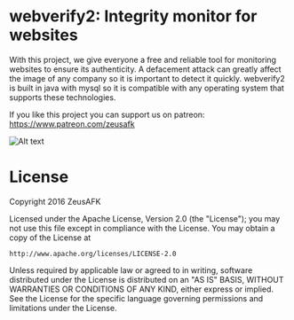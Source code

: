 # webverify2: Integrity monitor for websites

With this project, we give everyone a free and reliable tool for monitoring websites to ensure its authenticity. A defacement attack can greatly affect the image of any company so it is important to detect it quickly. webverify2 is built in java with mysql so it is compatible with any operating system that supports these technologies.

If you like this project you can support us on patreon: https://www.patreon.com/zeusafk

![Alt text](http://i.imgur.com/rszxXE8.png "webverify2")

# License
Copyright 2016 ZeusAFK

Licensed under the Apache License, Version 2.0 (the "License");
you may not use this file except in compliance with the License.
You may obtain a copy of the License at

    http://www.apache.org/licenses/LICENSE-2.0

Unless required by applicable law or agreed to in writing, software
distributed under the License is distributed on an "AS IS" BASIS,
WITHOUT WARRANTIES OR CONDITIONS OF ANY KIND, either express or implied.
See the License for the specific language governing permissions and
limitations under the License.

